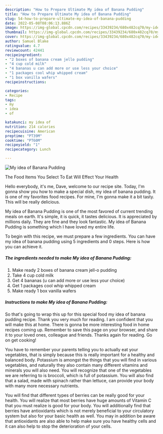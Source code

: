 ```yaml
---
description: "How to Prepare Ultimate My idea of Banana Pudding"
title: "How to Prepare Ultimate My idea of Banana Pudding"
slug: 54-how-to-prepare-ultimate-my-idea-of-banana-pudding
date: 2022-05-08T08:06:13.886Z
image: https://img-global.cpcdn.com/recipes/33439234/680x482cq70/my-idea-of-banana-pudding-recipe-main-photo.jpg
thumbnail: https://img-global.cpcdn.com/recipes/33439234/680x482cq70/my-idea-of-banana-pudding-recipe-main-photo.jpg
cover: https://img-global.cpcdn.com/recipes/33439234/680x482cq70/my-idea-of-banana-pudding-recipe-main-photo.jpg
author: Samuel Blake
ratingvalue: 4.7
reviewcount: 42441
recipeingredient:
- "2 boxes of banana cream jello pudding"
- "4 cup cold milk"
- "4 bananas u can add more or use less your choice"
- "1 packages cool whip whipped cream"
- "1 box vanilla wafers"
recipeinstructions:

categories:
- Recipe
tags:
- my
- idea
- of

katakunci: my idea of 
nutrition: 214 calories
recipecuisine: American
preptime: "PT39M"
cooktime: "PT60M"
recipeyield: "1"
recipecategory: Lunch

---
```



![My idea of Banana Pudding](https://img-global.cpcdn.com/recipes/33439234/680x482cq70/my-idea-of-banana-pudding-recipe-main-photo.jpg)

The Food Items You Select To Eat Will Effect Your Health

Hello everybody, it's me, Dave, welcome to our recipe site. Today, I'm gonna show you how to make a special dish, my idea of banana pudding. It is one of my favorites food recipes. For mine, I'm gonna make it a bit tasty. This will be really delicious.



My idea of Banana Pudding is one of the most favored of current trending meals on earth. It's simple, it is quick, it tastes delicious. It is appreciated by millions daily. They are fine and they look fantastic. My idea of Banana Pudding is something which I have loved my entire life.


To begin with this recipe, we must prepare a few ingredients. You can have my idea of banana pudding using 5 ingredients and 0 steps. Here is how you can achieve it.

<!--inarticleads1-->

##### The ingredients needed to make My idea of Banana Pudding:

1. Make ready 2 boxes of banana cream jell-o pudding
1. Take 4 cup cold milk
1. Get 4 bananas (u can add more or use less your choice)
1. Get 1 packages cool whip whipped cream
1. Make ready 1 box vanilla wafers




<!--inarticleads2-->

##### Instructions to make My idea of Banana Pudding:





So that's going to wrap this up for this special food my idea of banana pudding recipe. Thank you very much for reading. I am confident that you will make this at home. There is gonna be more interesting food in home recipes coming up. Remember to save this page on your browser, and share it to your loved ones, colleague and friends. Thanks again for reading. Go on get cooking!

You have to remember your parents telling you to actually eat your vegetables, that is simply because this is really important for a healthy and balanced body. Potassium is amongst the things that you will find in various vegetables, and naturally they also contain many different vitamins and minerals you will also need. You will recognize that one of the vegetables we are referring to is broccoli, which is full of potassium. You will also find that a salad, made with spinach rather than lettuce, can provide your body with many more necessary nutrients.

You will find that different types of berries can be really good for your health. You will realize that most berries have huge amounts of Vitamin C that you must realize is good for your body. You will additionally find that berries have antioxidants which is not merely beneficial to your circulatory system but also for your basic health as well. You may in addition be aware that antioxidants are also able to help make sure you have healthy cells and it can also help to stop the deterioration of your cells.
